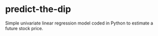 # predict-the-dip
Simple univariate linear regression model coded in Python to estimate a future stock price.
